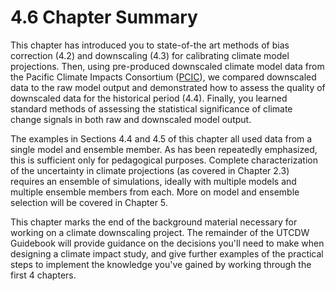 # 4.6 Chapter Summary

This chapter has introduced you to state-of-the art methods of bias correction (4.2) and downscaling (4.3) for calibrating climate model projections. Then, using pre-produced downscaled climate model data from the Pacific Climate Impacts Consortium ([PCIC](https://pacificclimate.org/data/statistically-downscaled-climate-scenarios)), we compared downscaled data to the raw model output and demonstrated how to assess the quality of downscaled data for the historical period (4.4). Finally, you learned standard methods of assessing the statistical significance of climate change signals in both raw and downscaled model output.

The examples in Sections 4.4 and 4.5 of this chapter all used data from a single model and ensemble member. As has been repeatedly emphasized, this is sufficient only for pedagogical purposes. Complete characterization of the uncertainty in climate projections (as covered in Chapter 2.3) requires an ensemble of simulations, ideally with multiple models and multiple ensemble members from each. More on model and ensemble selection will be covered in Chapter 5.

This chapter marks the end of the background material necessary for working on a climate downscaling project. The remainder of the UTCDW Guidebook will provide guidance on the decisions you'll need to make when designing a climate impact study, and give further examples of the practical steps to implement the knowledge you've gained by working through the first 4 chapters.
